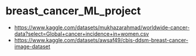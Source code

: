 # breast_cancer_ML_project


* https://www.kaggle.com/datasets/mukhazarahmad/worldwide-cancer-data?select=Global+cancer+incidence+in+women.csv
* https://www.kaggle.com/datasets/awsaf49/cbis-ddsm-breast-cancer-image-dataset